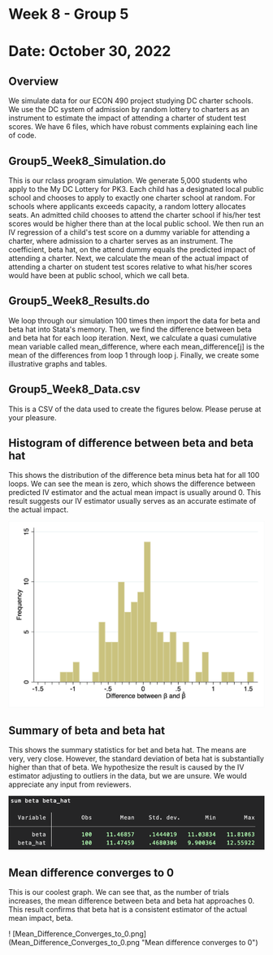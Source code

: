 # Week 8 - Group 5
# Date: October 30, 2022

## Overview
We simulate data for our ECON 490 project studying DC charter schools. We use the DC system of admission by random lottery to charters as an instrument to estimate the impact of attending a charter of student test scores. We have 6 files, which have robust comments explaining each line of code.

## Group5_Week8_Simulation.do
This is our rclass program simulation. We generate 5,000 students who apply to the My DC Lottery for PK3. Each child has a designated local public school and chooses to apply to exactly one charter school at random. For schools where applicants exceeds capacity, a random lottery allocates seats. An admitted child chooses to attend the charter school if his/her test scores would be higher there than at the local public school. We then run an IV regression of a child's test score on a dummy variable for attending a charter, where admission to a charter serves as an instrument. The coefficient, beta hat, on the attend dummy equals the predicted impact of attending a charter. Next, we calculate the mean of the actual impact of attending a charter on student test scores relative to what his/her scores would have been at public school, which we call beta.

## Group5_Week8_Results.do
We loop through our simulation 100 times then import the data for beta and beta hat into Stata's memory. Then, we find the difference between beta and beta hat for each loop iteration. Next, we calculate a quasi cumulative mean variable called mean_difference, where each mean_difference[j] is the mean of the differences from loop 1 through loop j. Finally, we create some illustrative graphs and tables.

## Group5_Week8_Data.csv
This is a CSV of the data used to create the figures below. Please peruse at your pleasure.

## Histogram of difference between beta and beta hat
This shows the distribution of the difference beta minus beta hat for all 100 loops. We can see the mean is zero, which shows the difference between predicted IV estimator and the actual mean impact is usually around 0. This result suggests our IV estimator usually serves as an accurate estimate of the actual impact.

![Histogram_of_Difference_between_Beta_and_Beta_Hat.png](Histogram_of_Difference_between_Beta_and_Beta_Hat.png "Histogram of difference between beta and beta hat")

## Summary of beta and beta hat
This shows the summary statistics for bet and beta hat. The means are very, very close. However, the standard deviation of beta hat is substantially higher than that of beta. We hypothesize the result is caused by the IV estimator adjusting to outliers in the data, but we are unsure. We would appreciate any input from reviewers.

![Summary_of_Beta_and_Beta_Hat.png](Summary_of_Beta_and_Beta_Hat.png "Summary of beta and beta hat")

## Mean difference converges to 0
This is our coolest graph. We can see that, as the number of trials increases, the mean difference between beta and beta hat approaches 0. This result confirms that beta hat is a consistent estimator of the actual mean impact, beta.

! [Mean_Difference_Converges_to_0.png] (Mean_Difference_Converges_to_0.png "Mean difference converges to 0")